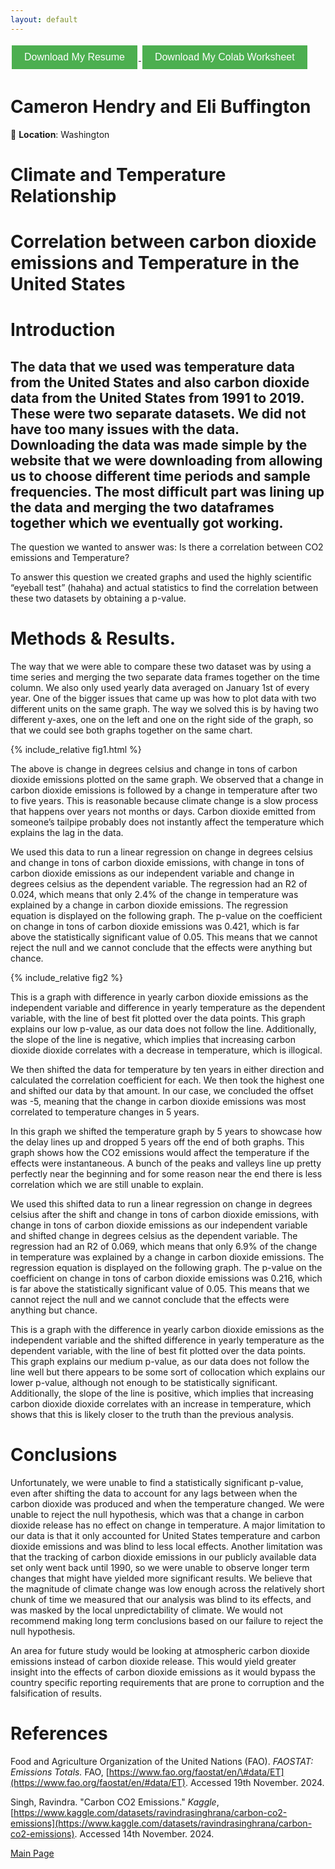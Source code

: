 ```yaml
---
layout: default
---
```


<a href="Resume.pdf" download>
  <button style="background-color: #4CAF50; color: white; border: none; padding: 10px 20px; text-align: center; text-decoration: none; display: inline-block; font-size: 16px; margin: 4px 2px; cursor: pointer;">
    Download My Resume
  </button>
</a>

<a href="FinalProject.ipynb" download>
  <button style="background-color: #4CAF50; color: white; border: none; padding: 10px 20px; text-align: center; text-decoration: none; display: inline-block; font-size: 16px; margin: 4px 2px; cursor: pointer;">
    Download My Colab Worksheet
  </button>
</a>

# **Cameron Hendry and Eli Buffington**  
📍 **Location**: Washington

# Climate and Temperature Relationship   

# Correlation between carbon dioxide  emissions and Temperature in the United States  


# Introduction

## The data that we used was temperature data from the United States and also carbon dioxide data from the United States from 1991 to 2019\. These were two separate datasets. We did not have too many issues with the data. Downloading the data was made simple by the website that we were downloading from allowing us to choose different time periods and sample frequencies. The most difficult part was lining up the data and merging the two dataframes together which we eventually got working. 

The question we wanted to answer was: Is there a correlation between CO2 emissions and Temperature?

To answer this question we created graphs and used the highly scientific “eyeball test” (hahaha) and actual statistics to find the correlation between these two datasets by obtaining a p-value. 

# Methods & Results. 

The way that we were able to compare these two dataset was by using a time series and merging the two separate data frames together on the time column. We also only used yearly data averaged on January 1st of every year. One of the bigger issues that came up was how to plot data with two different units on the same graph. The way we solved this is by having two different y-axes, one on the left and one on the right side of the graph, so that we could see both graphs together on the same chart. 

{% include_relative fig1.html %}

The above is change in degrees celsius and change in tons of carbon dioxide emissions plotted on the same graph. We observed that a change in carbon dioxide emissions is followed by a change in temperature after two to five years. This is reasonable because climate change is a slow process that happens over years not months or days. Carbon dioxide  emitted from someone’s tailpipe probably does not instantly affect the temperature which explains the lag in the data. 

We used this data to run a linear regression on change in degrees celsius and change in tons of carbon dioxide emissions, with change in tons of carbon dioxide emissions as our independent variable and change in degrees celsius as the dependent variable. The regression had an R2 of 0.024, which means that only 2.4% of the change in temperature was explained by a change in carbon dioxide emissions. The regression equation is displayed on the following graph. The p-value on the coefficient on change in tons of carbon dioxide emissions was 0.421, which is far above the statistically significant value of 0.05. This means that we cannot reject the null and we cannot conclude that the effects were anything but chance. 

{% include_relative fig2 %}

This is a graph with difference in yearly carbon dioxide emissions as the independent variable and difference in yearly temperature as the dependent variable, with the line of best fit plotted over the data points. This graph explains our low p-value, as our data does not follow the line. Additionally, the slope of the line is negative, which implies that increasing carbon dioxide dioxide correlates with a decrease in temperature, which is illogical.

We then shifted the data for temperature by ten years in either direction and calculated the correlation coefficient for each. We then took the highest one and shifted our data by that amount. In our case, we concluded the offset was \-5, meaning that the change in carbon dioxide emissions was most correlated to temperature changes in 5 years.


In this graph we shifted the temperature graph by 5 years to showcase how the delay lines up and dropped 5 years off the end of both graphs. This graph shows how the CO2 emissions would affect the temperature if the effects were instantaneous. A bunch of the peaks and valleys line up pretty perfectly near the beginning and for some reason near the end there is less correlation which we are still unable to explain. 

We used this shifted data to run a linear regression on change in degrees celsius after the shift and change in tons of carbon dioxide emissions, with change in tons of carbon dioxide emissions as our independent variable and shifted change in degrees celsius as the dependent variable. The regression had an R2 of 0.069, which means that only 6.9% of the change in temperature was explained by a change in carbon dioxide emissions. The regression equation is displayed on the following graph. The p-value on the coefficient on change in tons of carbon dioxide emissions was 0.216, which is far above the statistically significant value of 0.05. This means that we cannot reject the null and we cannot conclude that the effects were anything but chance. 

This is a graph with the difference in yearly carbon dioxide emissions as the independent variable and the shifted difference in yearly temperature as the dependent variable, with the line of best fit plotted over the data points. This graph explains our medium p-value, as our data does not follow the line well but there appears to be some sort of collocation which explains our lower p-value, although not enough to be statistically significant. Additionally, the slope of the line is positive, which implies that increasing carbon dioxide dioxide correlates with an increase in temperature, which shows that this is likely closer to the truth than the previous analysis.

# Conclusions

Unfortunately, we were unable to find a statistically significant p-value, even after shifting the data to account for any lags between when the carbon dioxide  was produced and when the temperature changed. We were unable to reject the null hypothesis, which was that a change in carbon dioxide release has no effect on change in temperature. A major limitation to our data is that it only accounted for United States temperature and carbon dioxide  emissions and was blind to less local effects. Another limitation was that the tracking of carbon dioxide  emissions in our publicly available data set only went back until 1990, so we were unable to observe longer term changes that might have yielded more significant results. We believe that the magnitude of climate change was low enough across the relatively short chunk of time we measured that our analysis was blind to its effects, and was masked by the local unpredictability of climate. We would not recommend making long term conclusions based on our failure to reject the null hypothesis. 

An area for future study would be looking at atmospheric carbon dioxide emissions instead of carbon dioxide release. This would yield greater insight into the effects of carbon dioxide emissions as it would bypass the country specific reporting requirements that are prone to corruption and the falsification of results. 

 

# References 

Food and Agriculture Organization of the United Nations (FAO). *FAOSTAT: Emissions Totals.* FAO, [https://www.fao.org/faostat/en/\#data/ET](https://www.fao.org/faostat/en/#data/ET). Accessed 19th November. 2024\.

Singh, Ravindra. "Carbon CO2 Emissions." *Kaggle*, [https://www.kaggle.com/datasets/ravindrasinghrana/carbon-co2-emissions](https://www.kaggle.com/datasets/ravindrasinghrana/carbon-co2-emissions). Accessed 14th November. 2024\.



[Main Page](https://chendry10.github.io/WhereSchueller/)
